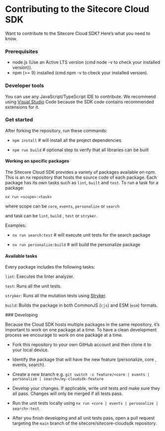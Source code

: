 # Contributing to the Sitecore Cloud SDK

Want to contribute to the Sitecore Cloud SDK? Here’s what you need to know.

### Prerequisites

- node.js (Use an Active LTS version (cmd node -v to check your installed version)).
- npm (>= 9) installed (cmd npm -v to check your installed version).

### Developer tools

You can use any JavaScript/TypeScript IDE to contribute. We recommend using [Visual Studio](https://code.visualstudio.com/) Code because the SDK code contains recommended extensions for it.

### Get started

After forking the repository, run these commands:

- `npm install` # will install all the project dependencies

- `npm run build` # optional step to verify that all libraries can be built

#### Working on specific packages

The Sitecore Cloud SDK provides a variety of packages available on npm. This is an nx repository that hosts the source code of each package. Each package has its own tasks such as `lint`, `built` and `test`. To run a task for a package:

`nx run <scope>:<task>`

where scope can be `core`, `events`, `personalize` or `search`

and task can be `lint`, `build` , `test` or `stryker`.

Examples:

- `nx run search:test` # will execute unit tests for the search package

- `nx run personalize:build` # will build the personalize package

#### Available tasks

Every package includes the following tasks:

`lint`: Executes the linter analyzer.

`test`: Runs all the unit tests.

`stryker`: Runs all the mutation tests using [Stryker](https://stryker-mutator.io/docs/).

`build`: Builds the package in both CommonJS (`cjs`) and ESM (`esm`) formats.

### Developing

Because the Cloud SDK hosts multiple packages in the same repository, it’s important to work on one package at a time. To have a clean development process we encourage to work on one package at a time.

- Fork this repository to your own GitHub account and then clone it to your local device.

- Identify the package that will have the new feature (personalize, core , events, search).

- Create a new branch e.g. `git switch -c feature/<core | events | personalize | search>/my-cloudsdk-feature`

- Develop your changes. If applicable, write unit tests and make sure they all pass. Changes will only be merged if all tests pass.

- Run the unit tests locally using `nx run <core | events | personalize | search>:test`.

- After you finish developing and all unit tests pass, open a pull request targeting the `main` branch of the sitecore/sitecore-cloudsdk repository.
